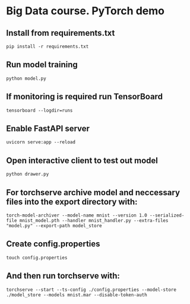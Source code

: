 # Big Data course. PyTorch demo

## Install from requirements.txt

```
pip install -r requirements.txt
```

## Run model training

```
python model.py
```

## If monitoring is required run TensorBoard

```
tensorboard --logdir=runs
```

## Enable FastAPI server

```
uvicorn serve:app --reload
```

## Open interactive client to test out model

```
python drawer.py
```

## For torchserve archive model and neccessary files into the export directory with:

```
torch-model-archiver --model-name mnist --version 1.0 --serialized-file mnist_model.pth --handler mnist_handler.py --extra-files "model.py" --export-path model_store
```

## Create config.properties

```
touch config.properties
```

## And then run torchserve with:

```
torchserve --start --ts-config ./config.properties --model-store ./model_store --models mnist.mar --disable-token-auth
```